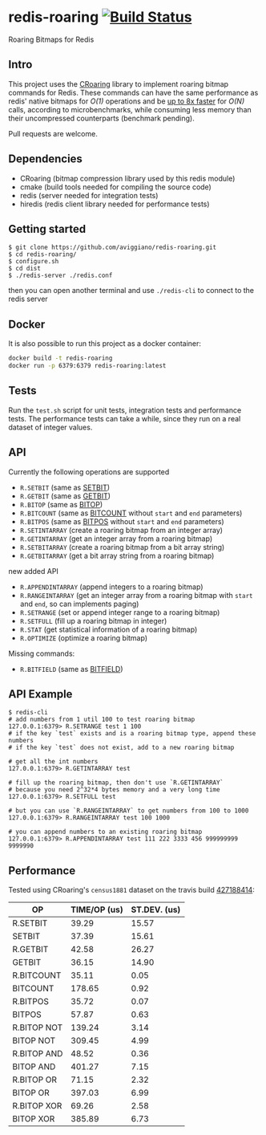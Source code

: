 redis-roaring [![Build Status](https://travis-ci.org/aviggiano/redis-roaring.svg?branch=master)](https://travis-ci.org/aviggiano/redis-roaring)
===========
Roaring Bitmaps for Redis

## Intro

This project uses the [CRoaring](https://github.com/RoaringBitmap/CRoaring) library to implement roaring bitmap commands for Redis.
These commands can have the same performance as redis' native bitmaps for *O(1)* operations and be [up to 8x faster](#performance) for *O(N)*
calls, according to microbenchmarks, while consuming less memory than their uncompressed counterparts (benchmark pending).

Pull requests are welcome.


## Dependencies

- CRoaring (bitmap compression library used by this redis module)
- cmake (build tools needed for compiling the source code)
- redis (server needed for integration tests)
- hiredis (redis client library needed for performance tests)

## Getting started

```
$ git clone https://github.com/aviggiano/redis-roaring.git
$ cd redis-roaring/
$ configure.sh
$ cd dist 
$ ./redis-server ./redis.conf  
```
then you can open another terminal and use `./redis-cli` to connect to the redis server

## Docker

It is also possible to run this project as a docker container:

```bash
docker build -t redis-roaring
docker run -p 6379:6379 redis-roaring:latest
```

## Tests

Run the `test.sh` script for unit tests, integration tests and performance tests.
The performance tests can take a while, since they run on a real dataset of integer values.

## API

Currently the following operations are supported

- `R.SETBIT` (same as [SETBIT](https://redis.io/commands/setbit))
- `R.GETBIT` (same as [GETBIT](https://redis.io/commands/getbit))
- `R.BITOP` (same as [BITOP](https://redis.io/commands/bitop))
- `R.BITCOUNT` (same as [BITCOUNT](https://redis.io/commands/bitcount) without `start` and `end` parameters)
- `R.BITPOS` (same as [BITPOS](https://redis.io/commands/bitpos) without `start` and `end` parameters)
- `R.SETINTARRAY` (create a roaring bitmap from an integer array)
- `R.GETINTARRAY` (get an integer array from a roaring bitmap)
- `R.SETBITARRAY` (create a roaring bitmap from a bit array string)
- `R.GETBITARRAY` (get a bit array string from a roaring bitmap)

<a id="newAPI">new added API</a>

- `R.APPENDINTARRAY` (append integers to a roaring bitmap)
- `R.RANGEINTARRAY` (get an integer array from a roaring bitmap with `start` and `end`, so can implements paging)
- `R.SETRANGE` (set or append integer range to a roaring bitmap)
- `R.SETFULL` (fill up a roaring bitmap in integer)
- `R.STAT` (get statistical information of a roaring bitmap)
- `R.OPTIMIZE` (optimize a roaring bitmap)

Missing commands:

- `R.BITFIELD` (same as [BITFIELD](https://redis.io/commands/bitfield))

## API Example
```
$ redis-cli
# add numbers from 1 util 100 to test roaring bitmap
127.0.0.1:6379> R.SETRANGE test 1 100
# if the key `test` exists and is a roaring bitmap type, append these numbers
# if the key `test` does not exist, add to a new roaring bitmap

# get all the int numbers
127.0.0.1:6379> R.GETINTARRAY test

# fill up the roaring bitmap, then don't use `R.GETINTARRAY` 
# because you need 2^32*4 bytes memory and a very long time
127.0.0.1:6379> R.SETFULL test

# but you can use `R.RANGEINTARRAY` to get numbers from 100 to 1000 
127.0.0.1:6379> R.RANGEINTARRAY test 100 1000

# you can append numbers to an existing roaring bitmap
127.0.0.1:6379> R.APPENDINTARRAY test 111 222 3333 456 999999999 9999990
```

## Performance

Tested using CRoaring's `census1881` dataset on the travis build [427188414](https://travis-ci.org/aviggiano/redis-roaring/builds/427188414):

|           OP | TIME/OP (us) | ST.DEV. (us) |
| ------------ | ------------ | ------------ |
|     R.SETBIT |        39.29 |        15.57 |
|       SETBIT |        37.39 |        15.61 |
|     R.GETBIT |        42.58 |        26.27 |
|       GETBIT |        36.15 |        14.90 |
|   R.BITCOUNT |        35.11 |         0.05 |
|     BITCOUNT |       178.65 |         0.92 |
|     R.BITPOS |        35.72 |         0.07 |
|       BITPOS |        57.87 |         0.63 |
|  R.BITOP NOT |       139.24 |         3.14 |
|    BITOP NOT |       309.45 |         4.99 |
|  R.BITOP AND |        48.52 |         0.36 |
|    BITOP AND |       401.27 |         7.15 |
|   R.BITOP OR |        71.15 |         2.32 |
|     BITOP OR |       397.03 |         6.99 |
|  R.BITOP XOR |        69.26 |         2.58 |
|    BITOP XOR |       385.89 |         6.73 |
